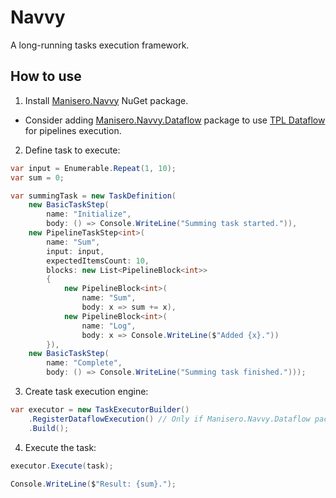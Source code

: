 # Navvy
A long-running tasks execution framework.

## How to use

1. Install [Manisero.Navvy](https://www.nuget.org/packages/Manisero.Navvy/) NuGet package.

- Consider adding [Manisero.Navvy.Dataflow](https://www.nuget.org/packages/Manisero.Navvy.Dataflow/) package to use [TPL Dataflow](https://docs.microsoft.com/en-us/dotnet/standard/parallel-programming/dataflow-task-parallel-library) for pipelines execution.

2. Define task to execute:

```C#
var input = Enumerable.Repeat(1, 10);
var sum = 0;

var summingTask = new TaskDefinition(
    new BasicTaskStep(
        name: "Initialize",
        body: () => Console.WriteLine("Summing task started.")),
    new PipelineTaskStep<int>(
        name: "Sum",
        input: input,
        expectedItemsCount: 10,
        blocks: new List<PipelineBlock<int>>
        {
            new PipelineBlock<int>(
                name: "Sum",
                body: x => sum += x),
            new PipelineBlock<int>(
                name: "Log",
                body: x => Console.WriteLine($"Added {x}."))
        }),
    new BasicTaskStep(
        name: "Complete",
        body: () => Console.WriteLine("Summing task finished.")));
```

3. Create task execution engine:

```C#
var executor = new TaskExecutorBuilder()
    .RegisterDataflowExecution() // Only if Manisero.Navvy.Dataflow package referenced
    .Build();
```

4. Execute the task:

```C#
executor.Execute(task);

Console.WriteLine($"Result: {sum}.");
```

